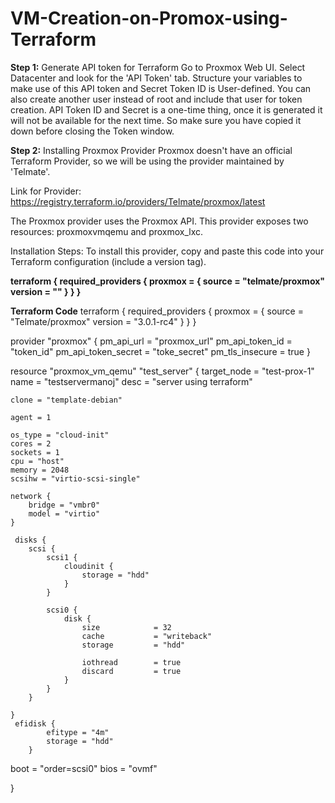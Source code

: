 # VM-Creation-on-Promox-using-Terraform
**Step 1:** Generate API token for Terraform
Go to Proxmox Web UI. Select Datacenter and look for the 'API Token' tab.
Structure your variables to make use of this API token and Secret
Token ID is User-defined. You can also create another user instead of root and include that user for token creation.
API Token ID and Secret is a one-time thing, once it is generated it will not be available for the next time. So make sure you have copied it down before closing the Token window.


**Step 2:** Installing Proxmox Provider
Proxmox doesn't have an official Terraform Provider, so we will be using the provider maintained by 'Telmate'.

Link for Provider: https://registry.terraform.io/providers/Telmate/proxmox/latest

The Proxmox provider uses the Proxmox API. This provider exposes two resources: proxmoxvmqemu and proxmox_lxc.

Installation Steps: To install this provider, copy and paste this code into your Terraform configuration (include a version tag).

**terraform {
required_providers {
    proxmox = {
        source = "telmate/proxmox"
        version = "<version tag>"
        }
    }
}**


**Terraform Code**
terraform {
  required_providers {
    proxmox = {
      source = "Telmate/proxmox"
      version = "3.0.1-rc4"
    }
  }
}
 
provider "proxmox" {
  pm_api_url = "proxmox_url"
  pm_api_token_id = "token_id"
  pm_api_token_secret = "toke_secret"
  pm_tls_insecure = true
}
 
resource "proxmox_vm_qemu" "test_server" {
    target_node = "test-prox-1"
    name = "testservermanoj"
    desc = "server using terraform"
     
 
    clone = "template-debian"
 
    agent = 1
 
    os_type = "cloud-init"
    cores = 2
    sockets = 1
    cpu = "host"
    memory = 2048
    scsihw = "virtio-scsi-single"
 
    network {
        bridge = "vmbr0"
        model = "virtio"
    }
 
     disks {
        scsi {
            scsi1 {
                cloudinit {
                    storage = "hdd"
                }
            }
         
            scsi0 {
                disk {
                    size            = 32
                    cache           = "writeback"
                    storage         = "hdd"
 
                    iothread        = true
                    discard         = true
                }
            }
        }
        
    }
     efidisk {
            efitype = "4m"
            storage = "hdd"
        }
      
 
boot = "order=scsi0"
bios = "ovmf"
     
   
}
